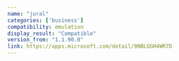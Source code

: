 ```yaml
---
name: "jural"
categories: ['business']
compatibility: emulation
display_result: "Compatible"
version_from: "1.1.90.0"
link: https://apps.microsoft.com/detail/9NBLGGH4WR7D
---
```

